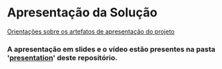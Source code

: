 # Apresentação da Solução

<a href="../docs/10-Apresentação do Projeto.md"> Orientações sobre os artefatos de apresentação do projeto</a>

### A apresentação em slides e o vídeo estão presentes na pasta '<a href="https://github.com/ICEI-PUC-Minas-PMV-ADS/PMV-ADS-2023-1-E1-PROJ-WEB-T8-Time2-ProjRocketCine/tree/main/presentation">presentation</a>' deste repositório.
